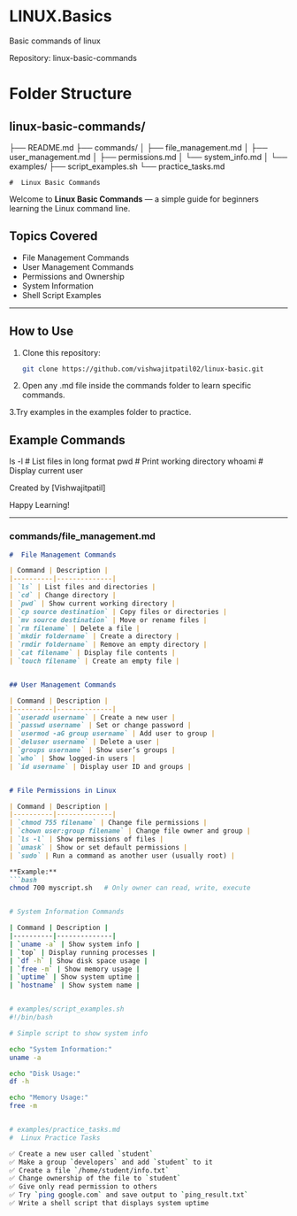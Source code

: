 # LINUX.Basics
Basic commands of linux 

Repository: linux-basic-commands
# Folder Structure

## linux-basic-commands/
├── README.md
├── commands/
│   ├── file_management.md
│   ├── user_management.md
│   ├── permissions.md
│   └── system_info.md
│
└── examples/
    ├── script_examples.sh
    └── practice_tasks.md

    #  Linux Basic Commands

Welcome to **Linux Basic Commands** — a simple guide for beginners learning the Linux command line.

## Topics Covered
- File Management Commands
- User Management Commands
- Permissions and Ownership
- System Information
- Shell Script Examples

---

##  How to Use
1. Clone this repository:
   ```bash
   git clone https://github.com/vishwajitpatil02/linux-basic.git

2. Open any .md file inside the commands folder to learn specific commands.

3.Try examples in the examples folder to practice.

## Example Commands
ls -l        # List files in long format
pwd          # Print working directory
whoami       # Display current user

Created by [Vishwajitpatil]

Happy Learning! 


---

### **commands/file_management.md**
```markdown
#  File Management Commands

| Command | Description |
|----------|--------------|
| `ls` | List files and directories |
| `cd` | Change directory |
| `pwd` | Show current working directory |
| `cp source destination` | Copy files or directories |
| `mv source destination` | Move or rename files |
| `rm filename` | Delete a file |
| `mkdir foldername` | Create a directory |
| `rmdir foldername` | Remove an empty directory |
| `cat filename` | Display file contents |
| `touch filename` | Create an empty file |


## User Management Commands

| Command | Description |
|----------|--------------|
| `useradd username` | Create a new user |
| `passwd username` | Set or change password |
| `usermod -aG group username` | Add user to group |
| `deluser username` | Delete a user |
| `groups username` | Show user’s groups |
| `who` | Show logged-in users |
| `id username` | Display user ID and groups |


# File Permissions in Linux

| Command | Description |
|----------|--------------|
| `chmod 755 filename` | Change file permissions |
| `chown user:group filename` | Change file owner and group |
| `ls -l` | Show permissions of files |
| `umask` | Show or set default permissions |
| `sudo` | Run a command as another user (usually root) |

**Example:**
```bash
chmod 700 myscript.sh   # Only owner can read, write, execute


# System Information Commands

| Command | Description |
|----------|--------------|
| `uname -a` | Show system info |
| `top` | Display running processes |
| `df -h` | Show disk space usage |
| `free -m` | Show memory usage |
| `uptime` | Show system uptime |
| `hostname` | Show system name |


# examples/script_examples.sh
#!/bin/bash

# Simple script to show system info

echo "System Information:"
uname -a

echo "Disk Usage:"
df -h

echo "Memory Usage:"
free -m


# examples/practice_tasks.md
#  Linux Practice Tasks

✅ Create a new user called `student`  
✅ Make a group `developers` and add `student` to it  
✅ Create a file `/home/student/info.txt`  
✅ Change ownership of the file to `student`  
✅ Give only read permission to others  
✅ Try `ping google.com` and save output to `ping_result.txt`  
✅ Write a shell script that displays system uptime



